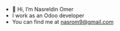- 👋 Hi, I’m Nasreldin Omer
- I work as an Odoo developer
- You can find me at nasrom9@gmail.com

<!---
nasrom9/nasrom9 is a ✨ special ✨ repository because its `README.md` (this file) appears on your GitHub profile.
You can click the Preview link to take a look at your changes.
--->
